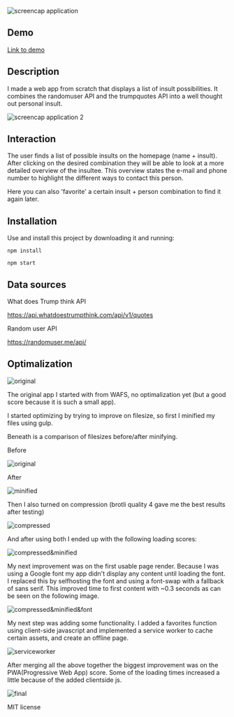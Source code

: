 <!-- Add a link to your live demo in Github Pages 🌐-->

![screencap application](./images/screencap.png 'Screenshot application')

## Demo

[Link to demo](https://insulter-performance-matters.herokuapp.com/)

<!-- ☝️ replace this description with a description of your own work -->

## Description

I made a web app from scratch that displays a list of insult possibilities. It combines the randomuser API and the trumpquotes API into a well thought out personal insult.

![screencap application 2](./images/screencap2.png 'Screenshot application 2')

## Interaction

The user finds a list of possible insults on the homepage (name + insult). After clicking on the desired combination they will be able to look at a more detailed overview of the insultee. This overview states the e-mail and phone number to highlight the different ways to contact this person.

Here you can also 'favorite' a certain insult + person combination to find it again later.

<!-- Add a nice image here at the end of the week, showing off your shiny frontend 📸 -->

<!-- Maybe a table of contents here? 📚 -->

<!-- How about a section that describes how to install this project? 🤓 -->

## Installation

Use and install this project by downloading it and running:

`npm install`

`npm start`

<!-- ...but how does one use this project? What are its features 🤔 -->

<!-- What external data source is featured in your project and what are its properties 🌠 -->

## Data sources

What does Trump think API

https://api.whatdoestrumpthink.com/api/v1/quotes

Random user API

https://randomuser.me/api/

<!-- Maybe a checklist of done stuff and stuff still on your wishlist? ✅ -->

## Optimalization

![original](./images/score_original.png 'Screenshot application')

The original app I started with from WAFS, no optimalization yet (but a good score because it is such a small app).

I started optimizing by trying to improve on filesize, so first I minified my files using gulp.

Beneath is a comparison of filesizes before/after minifying.

Before

![original](./images/original.png 'Screenshot application')

After

![minified](./images/minified.png 'Screenshot application')

Then I also turned on compression (brotli quality 4 gave me the best results after testing)

![compressed](./images/compressed.png 'Screenshot application')

And after using both I ended up with the following loading scores:

![compressed&minified](./images/compressed_minified.png 'Screenshot application')

My next improvement was on the first usable page render. Because I was using a Google font my app didn't display any content until loading the font. I replaced this by selfhosting the font and using a font-swap with a fallback of sans serif. This improved time to first content with ~0.3 seconds as can be seen on the following image.

![compressed&minified&font](./images/font_minify_compress.png 'Screenshot application')

My next step was adding some functionality. I added a favorites function using client-side javascript and implemented a service worker to cache certain assets, and create an offline page.

![serviceworker](./images/serviceworker.png 'Screenshot application')

After merging all the above together the biggest improvement was on the PWA(Progressive Web App) score. Some of the loading times increased a little because of the added clientside js.

![final](./images/final_sw_pwa.png 'Screenshot application')

  <!-- How about a license here? 📜 (or is it a licence?) 🤷 -->

MIT license
